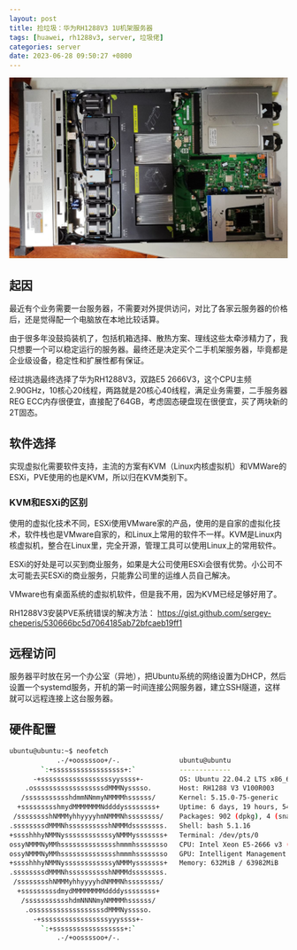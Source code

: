 ```yaml
---
layout: post
title: 捡垃圾：华为RH1288V3 1U机架服务器
tags: [huawei, rh1288v3, server, 垃圾佬]
categories: server
date: 2023-06-28 09:50:27 +0800
---
```

![](/assets/images/rh1288v3/photo_2023-06-29_09-48-48.jpg)

## 起因

最近有个业务需要一台服务器，不需要对外提供访问，对比了各家云服务器的价格后，还是觉得配一个电脑放在本地比较话算。

由于很多年没鼓捣装机了，包括机箱选择、散热方案、理线这些太牵涉精力了，我只想要一个可以稳定运行的服务器。最终还是决定买个二手机架服务器，毕竟都是企业级设备，稳定性和扩展性都有保证。

经过挑选最终选择了华为RH1288V3，双路E5 2666V3，这个CPU主频2.90GHz，10核心20线程，两路就是20核心40线程，满足业务需要，二手服务器REG ECC内存很便宜，直接配了64GB，考虑固态硬盘现在很便宜，买了两块新的2T固态。

## 软件选择

实现虚拟化需要软件支持，主流的方案有KVM（Linux内核虚拟机）和VMWare的ESXi，PVE使用的也是KVM，所以归在KVM类别下。

### KVM和ESXi的区别

使用的虚拟化技术不同，ESXi使用VMware家的产品，使用的是自家的虚拟化技术，软件栈也是VMware自家的，和Linux上常用的软件不一样。KVM是Linux内核虚拟机，整合在Linux里，完全开源，管理工具可以使用Linux上的常用软件。

ESXi的好处是可以买到商业服务，如果是大公司使用ESXi会很有优势。小公司不太可能去买ESXi的商业服务，只能靠公司里的运维人员自己解决。

VMware也有桌面系统的虚拟机软件，但是我不用，因为KVM已经足够好用了。

RH1288V3安装PVE系统错误的解决方法：
https://gist.github.com/sergey-cheperis/530666bc5d7064185ab72bfcaeb19ff1

## 远程访问

服务器平时放在另一个办公室（异地），把Ubuntu系统的网络设置为DHCP，然后设置一个systemd服务，开机的第一时间连接公网服务器，建立SSH隧道，这样就可以远程连接上这台服务器。

## 硬件配置

```bash
ubuntu@ubuntu:~$ neofetch
            .-/+oossssoo+/-.               ubuntu@ubuntu 
        `:+ssssssssssssssssss+:`           ------------- 
      -+ssssssssssssssssssyyssss+-         OS: Ubuntu 22.04.2 LTS x86_64 
    .ossssssssssssssssssdMMMNysssso.       Host: RH1288 V3 V100R003 
   /ssssssssssshdmmNNmmyNMMMMhssssss/      Kernel: 5.15.0-75-generic 
  +ssssssssshmydMMMMMMMNddddyssssssss+     Uptime: 6 days, 19 hours, 54 mins 
 /sssssssshNMMMyhhyyyyhmNMMMNhssssssss/    Packages: 902 (dpkg), 4 (snap) 
.ssssssssdMMMNhsssssssssshNMMMdssssssss.   Shell: bash 5.1.16 
+sssshhhyNMMNyssssssssssssyNMMMysssssss+   Terminal: /dev/pts/0 
ossyNMMMNyMMhsssssssssssssshmmmhssssssso   CPU: Intel Xeon E5-2666 v3 (40) @ 2.900GHz 
ossyNMMMNyMMhsssssssssssssshmmmhssssssso   GPU: Intelligent Management system chip w/VGA support] 
+sssshhhyNMMNyssssssssssssyNMMMysssssss+   Memory: 632MiB / 63982MiB 
.ssssssssdMMMNhsssssssssshNMMMdssssssss.
 /sssssssshNMMMyhhyyyyhdNMMMNhssssssss/                            
  +sssssssssdmydMMMMMMMMddddyssssssss+                             
   /ssssssssssshdmNNNNmyNMMMMhssssss/
    .ossssssssssssssssssdMMMNysssso.
      -+sssssssssssssssssyyyssss+-
        `:+ssssssssssssssssss+:`
            .-/+oossssoo+/-.
```
